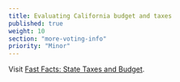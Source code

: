 ```yaml
---
title: Evaluating California budget and taxes
published: true
weight: 10
section: "more-voting-info"
priority: "Minor"
---
```


Visit [Fast Facts: State Taxes and Budget](http://www.easyvoterguide.org/wp-content/uploads/2010/09/2016-StateTaxesBudget-EN.pdf).  
